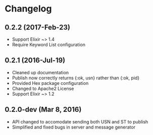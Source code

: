 # Changelog

## 0.2.2 (2017-Feb-23)

* Support Elixir ~> 1.4
* Require Keyword List configuration

## 0.2.1 (2016-Jul-19)

* Cleaned up documentation
* Publish now correctly returns {:ok, usn} rather than {:ok, pid}
* Provided Hex package configuration
* Changed to Apache2 License
* Support Elixir ~> 1.2

## 0.2.0-dev (Mar 8, 2016)

* API changed to accomodate sending both USN and ST to publish
* Simplified and fixed bugs in server and message generator
